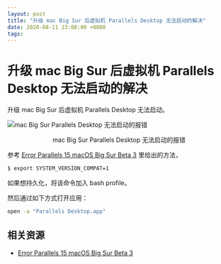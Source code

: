 ```yaml
---
layout: post
title: "升级 mac Big Sur 后虚拟机 Parallels Desktop 无法启动的解决"
date: 2020-08-11 23:08:00 +0800
tags: 
---
```

    
# 升级 mac Big Sur 后虚拟机 Parallels Desktop 无法启动的解决

升级 mac Big Sur 后虚拟机 Parallels Desktop 无法启动。

![mac Big Sur Parallels Desktop 无法启动的报错](https://user-images.githubusercontent.com/3783096/89913779-b31b4c00-dc26-11ea-88f1-8a6273f03714.png)
<p align="center">mac Big Sur Parallels Desktop 无法启动的报错</p>

参考 [Error Parallels 15 macOS Big Sur Beta 3](https://developer.apple.com/forums/thread/655115) 里给出的方法，

```sh
$ export SYSTEM_VERSION_COMPAT=1  
```

如果想持久化，将该命令加入 bash profile。

然后通过如下方式打开应用：

```sh
open -a "Parallels Desktop.app"
```

## 相关资源

- [Error Parallels 15 macOS Big Sur Beta 3](https://developer.apple.com/forums/thread/655115)
    